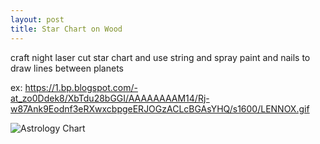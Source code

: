```yaml
---
layout: post
title: Star Chart on Wood
---
```


craft night laser cut star chart and use string and spray paint
and nails to draw lines between planets

ex: https://1.bp.blogspot.com/-at_zo0Ddek8/XbTdu28bGGI/AAAAAAAAM14/Rj-w87Ank9Eodnf3eRXwxcbpgeERJOGzACLcBGAsYHQ/s1600/LENNOX.gif

![Astrology Chart](img/astr-chart.png)
